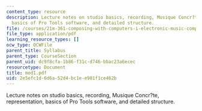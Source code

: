 ```yaml
---
content_type: resource
description: Lecture notes on studio basics, recording, Musique Concr?te, representation,
  basics of Pro Tools software, and detailed structure.
file: /courses/21m-361-composing-with-computers-i-electronic-music-composition-spring-2008/2e5efc1d6d6a52d4bc1ee901f1ce462b_mod1.pdf
file_type: application/pdf
learning_resource_types: []
ocw_type: OCWFile
parent_title: Syllabus
parent_type: CourseSection
parent_uid: dc9f8cfa-1b86-f31c-d746-bbac23a6ecec
resourcetype: Document
title: mod1.pdf
uid: 2e5efc1d-6d6a-52d4-bc1e-e901f1ce462b
---
```

Lecture notes on studio basics, recording, Musique Concr?te, representation, basics of Pro Tools software, and detailed structure.

